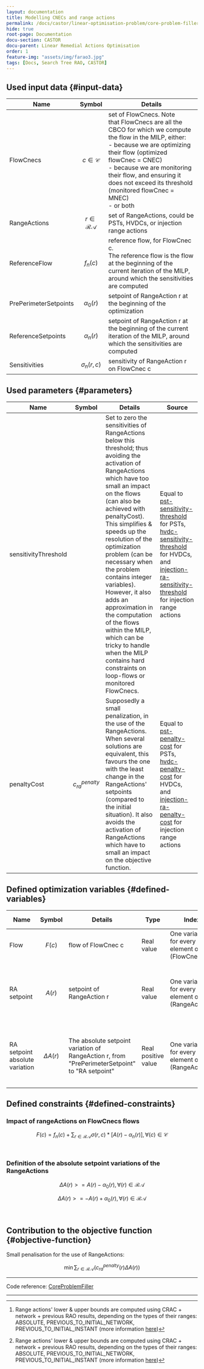 ```yaml
---
layout: documentation
title: Modelling CNECs and range actions
permalink: /docs/castor/linear-optimisation-problem/core-problem-filler
hide: true
root-page: Documentation
docu-section: CASTOR
docu-parent: Linear Remedial Actions Optimisation
order: 1
feature-img: "assets/img/farao3.jpg"
tags: [Docs, Search Tree RAO, CASTOR]
---
```


## Used input data {#input-data}

| Name | Symbol | Details |
|---|---|---|
| FlowCnecs | $$c \in \mathcal{C}$$ | set of FlowCnecs. Note that FlowCnecs are all the CBCO for which we compute the flow in the MILP, either: <br> - because we are optimizing their flow (optimized flowCnec = CNEC) <br> - because we are monitoring their flow, and ensuring it does not exceed its threshold (monitored flowCnec = MNEC) <br> - or both |
| RangeActions | $$r \in \mathcal{RA}$$ | set of RangeActions, could be PSTs, HVDCs, or injection range actions |
| ReferenceFlow | $$f_{n}(c)$$ | reference flow, for FlowCnec c. <br>The reference flow is the flow at the beginning of the current iteration of the MILP, around which the sensitivities are computed |
| PrePerimeterSetpoints | $$\alpha _0(r)$$ | setpoint of RangeAction r at the beginning of the optimization |
| ReferenceSetpoints | $$\alpha _n(r)$$ | setpoint of RangeAction r at the beginning of the current iteration of the MILP, around which the sensitivities are computed |
| Sensitivities | $$\sigma _{n}(r,c)$$ | sensitivity of RangeAction r on FlowCnec c |

## Used parameters {#parameters}

| Name | Symbol | Details | Source |
|---|---|---|---|
| sensitivityThreshold |  | Set to zero the sensitivities of RangeActions below this threshold; thus avoiding the activation of RangeActions which have too small an impact on the flows (can also be achieved with penaltyCost). This simplifies & speeds up the resolution of the optimization problem (can be necessary when the problem contains integer variables). However, it also adds an approximation in the computation of the flows within the MILP, which can be tricky to handle when the MILP contains hard constraints on loop-flows or monitored FlowCnecs. | Equal to [pst-sensitivity-threshold](/docs/parameters/json-parameters#pst-sensitivity-threshold) for PSTs, [hvdc-sensitivity-threshold](/docs/parameters/json-parameters#hvdc-sensitivity-threshold) for HVDCs, and [injection-ra-sensitivity-threshold](/docs/parameters/json-parameters#injection-ra-sensitivity-threshold) for injection range actions |
| penaltyCost | $$c^{penalty}_{ra}$$ | Supposedly a small penalization, in the use of the RangeActions. When several solutions are equivalent, this favours the one with the least change in the RangeActions' setpoints (compared to the initial situation). It also avoids the activation of RangeActions which have to small an impact on the objective function. | Equal to [pst-penalty-cost](/docs/parameters/json-parameters#pst-penalty-cost) for PSTs, [hvdc-penalty-cost](/docs/parameters/json-parameters#hvdc-penalty-cost) for HVDCs, and [injection-ra-penalty-cost](/docs/parameters/json-parameters#injection-ra-penalty-cost) for injection range actions |

## Defined optimization variables {#defined-variables}

| Name | Symbol | Details | Type | Index | Unit | Lower bound | Upper bound |
|---|---|---|---|---|---|---|---|
| Flow | $$F(c)$$ | flow of FlowCnec c | Real value | One variable for every element of (FlowCnecs) | MW | $$-\infty$$ | $$+\infty$$ |
| RA setpoint | $$A(r)$$ | setpoint of RangeAction r | Real value | One variable for every element of (RangeActions) | Degrees for PST range actions; MW for other range actions | Range lower bound[^1] | Range upper bound[^1] |
| RA setpoint absolute variation | $$\Delta A(r)$$ | The absolute setpoint variation of RangeAction r, from "PrePerimeterSetpoint" to "RA setpoint" | Real positive value | One variable for every element of (RangeActions) | Degrees for PST range actions; MW for other range actions | 0 | $$+\infty$$ |

[^1]: Range actions' lower & upper bounds are computed using CRAC + network + previous RAO results, depending on the types of their ranges: ABSOLUTE, PREVIOUS_TO_INITIAL_NETWORK, PREVIOUS_TO_INITIAL_INSTANT (more information [here](/docs/input-data/crac/json#range-actions))

## Defined constraints {#defined-constraints}

### Impact of rangeActions on FlowCnecs flows

$$
\begin{equation}
F(c) = f_{n}(c) + \sum_{r \in \mathcal{RA}} \sigma (r,c) * [A(r) - \alpha_{n}(r)] , \forall (c) \in \mathcal{C}
\end{equation}
$$  

<br>

### Definition of the absolute setpoint variations of the RangeActions

$$
\begin{equation}
\Delta A(r) >= A(r) - \alpha_{0}(r) , \forall (r) \in \mathcal{RA}
\end{equation}
$$  

$$
\begin{equation}
\Delta A(r) >= - A(r) + \alpha_{0}(r) , \forall (r) \in \mathcal{RA}
\end{equation}
$$  

<br>


## Contribution to the objective function {#objective-function}

Small penalisation for the use of RangeActions:  

$$
\begin{equation}
\min \sum_{r \in \mathcal{RA}} (c^{penalty}_{ra}(r) \Delta A(r))
\end{equation}
$$

---
Code reference: [CoreProblemFiller](https://github.com/farao-community/farao-core/blob/master/ra-optimisation/search-tree-rao/src/main/java/com/farao_community/farao/search_tree_rao/linear_optimisation/algorithms/fillers/CoreProblemFiller.java)

---